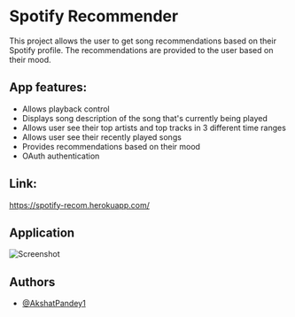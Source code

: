 
# Spotify Recommender

This project allows the user to get song recommendations based on their Spotify profile.
The recommendations are provided to the user based on their mood.

App features:
-
- Allows playback control
- Displays song description of the song that's currently being played
- Allows user see their top artists and top tracks in 3 different time ranges
- Allows user see their recently played songs
- Provides recommendations based on their mood
- OAuth authentication

Link:
-
https://spotify-recom.herokuapp.com/


## Application

![Screenshot](https://i.imgur.com/CGKRixV.png)


## Authors

- [@AkshatPandey1](https://github.com/AkshatPandey1)

